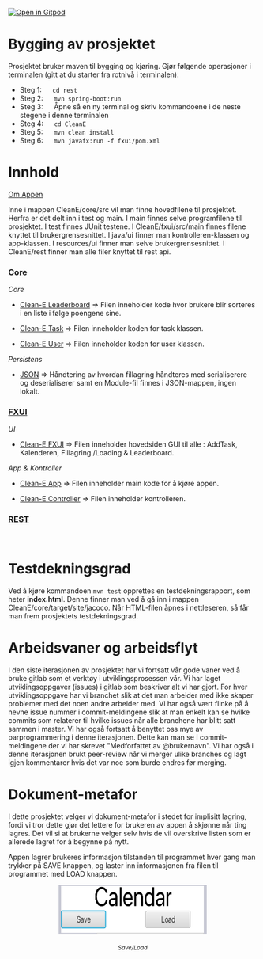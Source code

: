 [![Open in Gitpod](https://gitpod.io/button/open-in-gitpod.svg)](https://gitpod.stud.ntnu.no/#https://gitlab.stud.idi.ntnu.no/it1901/groups-2022/gr2244/gr2244/-/tree/master/)


<h1>Bygging av prosjektet</h1>

Prosjektet bruker maven til bygging og kjøring. Gjør følgende operasjoner i terminalen (gitt at du starter fra rotnivå i terminalen):

- Steg 1: &emsp; <code>cd rest </code>
- Steg 2: &emsp; <code>mvn spring-boot:run </code>
- Steg 3: &emsp; Åpne så en ny terminal og skriv kommandoene i de neste stegene i denne terminalen
- Steg 4: &emsp; <code>cd CleanE </code>
- Steg 5: &emsp; <code>mvn clean install </code>
- Steg 6: &emsp; <code>mvn javafx:run -f fxui/pom.xml </code>


<h1>Innhold</h1>

[Om Appen](cleane/readme.md)

Inne i mappen CleanE/core/src vil man finne hovedfilene til prosjektet. Herfra er det delt inn i test og main. I main finnes selve programfilene til prosjektet. I test finnes JUnit testene. I CleanE/fxui/src/main finnes filene knyttet til brukergrensesnittet. I java/ui finner man kontrolleren-klassen og app-klassen. I resources/ui finner man selve brukergrensesnittet. I CleanE/rest finner man alle filer knyttet til rest api.

<u><h3> Core </h3></u>

_Core_


- [Clean-E Leaderboard](CleanE/core/src/main/java/core/Leaderboard.java) => Filen inneholder kode hvor brukere blir sorteres i en liste i følge poengene sine.

- [Clean-E Task](CleanE/core/src/main/java/core/Task.java) => Filen inneholder koden for task klassen.

- [Clean-E User](CleanE/core/src/main/java/core/User.java) => Filen inneholder koden for user klassen.

_Persistens_

- [JSON](CleanE/core/src/main/java/json) => Håndtering av hvordan fillagring håndteres med serialiserere og deserialiserer samt en Module-fil finnes i JSON-mappen, ingen lokalt.

<u><h3>FXUI</h3></u>

_UI_

- [Clean-E FXUI](CleanE/fxui/src/main/resources/ui/cleanE.fxml) => Filen inneholder hovedsiden GUI til alle : AddTask, Kalenderen, Fillagring /Loading & Leaderboard.

_App & Kontroller_

- [Clean-E App](CleanE/fxui/src/main/java/ui/CleanEApp.java) => Filen inneholder main kode for å kjøre appen.

- [Clean-E Controller](CleanE/fxui/src/main/java/ui/CleanEController.java) => Filen inneholder kontrolleren.

<u><h3>REST</h3></u>

</br>
<h1>Testdekningsgrad</h1>
Ved å kjøre kommandoen <code>mvn test</code> opprettes en testdekningsrapport, som heter <b>index.html</b>.
Denne finner man ved å gå inn i mappen CleanE/core/target/site/jacoco. 
Når HTML-filen åpnes i nettleseren, så får man frem prosjektets testdekningsgrad.

</br>
<h1> Arbeidsvaner og arbeidsflyt </h1>

I den siste iterasjonen av prosjektet har vi fortsatt vår gode vaner ved å bruke gitlab som et verktøy i utviklingsprosessen vår. Vi har laget utviklingsoppgaver (issues) i gitlab som beskriver alt vi har gjort. For hver utviklingsoppgave har vi branchet slik at det man arbeider med ikke skaper problemer med det noen andre arbeider med. Vi har også vært flinke på å nevne issue nummer i commit-meldingene slik at man enkelt kan se hvilke commits som relaterer til hvilke issues når alle branchene har blitt satt sammen i master. Vi har også fortsatt å benyttet oss mye av parprogrammering i denne iterasjonen. Dette kan man se i commit-meldingene der vi har skrevet "Medforfattet av @brukernavn". Vi har også i denne iterasjonen brukt peer-review når vi merger ulike branches og lagt igjen kommentarer hvis det var noe som burde endres før merging.

<h1> Dokument-metafor </h1>

I dette prosjektet velger vi dokument-metafor i stedet for implisitt lagring, fordi vi tror dette gjør det lettere for brukeren av appen å skjønne når ting lagres. Det vil si at brukerne velger selv hvis de vil overskrive listen som er allerede lagret for å begynne på nytt.

Appen lagrer brukeres informasjon tilstanden til programmet hver gang man trykker på SAVE knappen, og laster inn informasjonen fra filen til programmet med LOAD knappen. 

<p style="text-align:center;"><img src="docs/prosjekt-images/Clean-E_SAVE_LOAD.png"  width="300" height="100" ></p>

<p style="text-align:center;">
<small><em >Save/Load</em></small></p>
